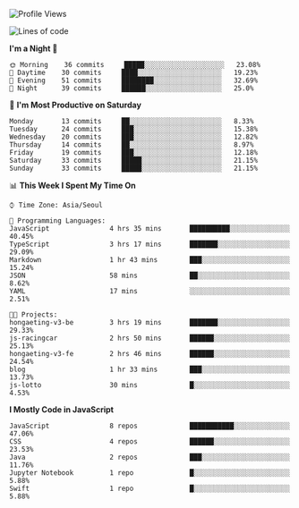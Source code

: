<!--START_SECTION:waka-->
![Profile Views](http://img.shields.io/badge/Profile%20Views-6-blue)

![Lines of code](https://img.shields.io/badge/From%20Hello%20World%20I%27ve%20Written-92230%20lines%20of%20code-blue)

**I'm a Night 🦉** 

```text
🌞 Morning    36 commits     █████░░░░░░░░░░░░░░░░░░░░   23.08% 
🌆 Daytime    30 commits     ████░░░░░░░░░░░░░░░░░░░░░   19.23% 
🌃 Evening    51 commits     ████████░░░░░░░░░░░░░░░░░   32.69% 
🌙 Night      39 commits     ██████░░░░░░░░░░░░░░░░░░░   25.0%

```
📅 **I'm Most Productive on Saturday** 

```text
Monday       13 commits     ██░░░░░░░░░░░░░░░░░░░░░░░   8.33% 
Tuesday      24 commits     ███░░░░░░░░░░░░░░░░░░░░░░   15.38% 
Wednesday    20 commits     ███░░░░░░░░░░░░░░░░░░░░░░   12.82% 
Thursday     14 commits     ██░░░░░░░░░░░░░░░░░░░░░░░   8.97% 
Friday       19 commits     ███░░░░░░░░░░░░░░░░░░░░░░   12.18% 
Saturday     33 commits     █████░░░░░░░░░░░░░░░░░░░░   21.15% 
Sunday       33 commits     █████░░░░░░░░░░░░░░░░░░░░   21.15%

```


📊 **This Week I Spent My Time On** 

```text
⌚︎ Time Zone: Asia/Seoul

💬 Programming Languages: 
JavaScript               4 hrs 35 mins       ██████████░░░░░░░░░░░░░░░   40.45% 
TypeScript               3 hrs 17 mins       ███████░░░░░░░░░░░░░░░░░░   29.09% 
Markdown                 1 hr 43 mins        ███░░░░░░░░░░░░░░░░░░░░░░   15.24% 
JSON                     58 mins             ██░░░░░░░░░░░░░░░░░░░░░░░   8.62% 
YAML                     17 mins             ░░░░░░░░░░░░░░░░░░░░░░░░░   2.51%

🐱‍💻 Projects: 
hongaeting-v3-be         3 hrs 19 mins       ███████░░░░░░░░░░░░░░░░░░   29.33% 
js-racingcar             2 hrs 50 mins       ██████░░░░░░░░░░░░░░░░░░░   25.13% 
hongaeting-v3-fe         2 hrs 46 mins       ██████░░░░░░░░░░░░░░░░░░░   24.54% 
blog                     1 hr 33 mins        ███░░░░░░░░░░░░░░░░░░░░░░   13.73% 
js-lotto                 30 mins             █░░░░░░░░░░░░░░░░░░░░░░░░   4.53%

```

**I Mostly Code in JavaScript** 

```text
JavaScript               8 repos             ███████████░░░░░░░░░░░░░░   47.06% 
CSS                      4 repos             ██████░░░░░░░░░░░░░░░░░░░   23.53% 
Java                     2 repos             ███░░░░░░░░░░░░░░░░░░░░░░   11.76% 
Jupyter Notebook         1 repo              █░░░░░░░░░░░░░░░░░░░░░░░░   5.88% 
Swift                    1 repo              █░░░░░░░░░░░░░░░░░░░░░░░░   5.88%

```



<!--END_SECTION:waka-->
